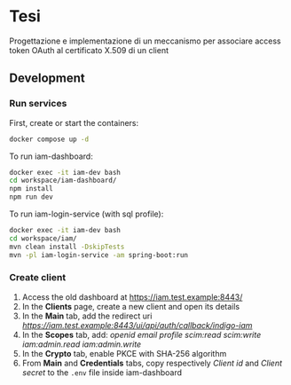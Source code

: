 # Tesi
Progettazione e implementazione di un meccanismo per associare access token OAuth al certificato X.509 di un client

## Development

### Run services
First, create or start the containers:
```bash
docker compose up -d
```

To run iam-dashboard:
```bash
docker exec -it iam-dev bash
cd workspace/iam-dashboard/
npm install
npm run dev
```

To run iam-login-service (with sql profile):
```bash
docker exec -it iam-dev bash
cd workspace/iam/
mvn clean install -DskipTests
mvn -pl iam-login-service -am spring-boot:run
```

### Create client
1. Access the old dashboard at https://iam.test.example:8443/
2. In the **Clients** page, create a new client and open its details
3. In the **Main** tab, add the redirect uri *https://iam.test.example:8443/ui/api/auth/callback/indigo-iam*
4. In the **Scopes** tab, add: *openid email profile scim:read scim:write iam:admin.read iam:admin.write*
5. In the **Crypto** tab, enable PKCE with SHA-256 algorithm
6. From **Main** and **Credentials** tabs, copy respectively *Client id* and *Client secret* to the `.env` file inside iam-dashboard
